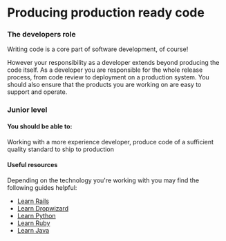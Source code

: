 # Producing production ready code

### The developers role

Writing code is a core part of software development, of course!

However your responsibility as a developer extends beyond producing the code
itself. As a developer you are responsible for the whole release process, from code review to
deployment on a production system. You should also ensure that the products you are
working on are easy to support and operate.

### Junior level

#### You should be able to:

Working with a more experience developer, produce code of a sufficient quality standard to ship to production

#### Useful resources

Depending on the technology you're working with you may find the following guides helpful:

- [Learn Rails](/guides/frameworks/rails.md)
- [Learn Dropwizard](/guides/languages/dropwizard.md)
- [Learn Python](/guides/languages/python.md)
- [Learn Ruby](/guides/languages/ruby.md)
- [Learn Java](/guides/languages/java.md)
